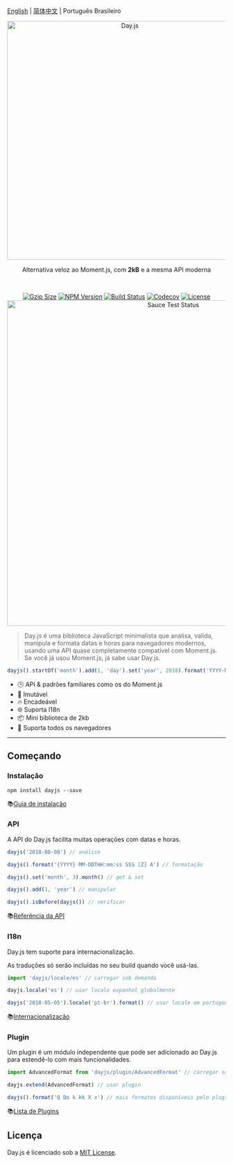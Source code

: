 [English](../../README.md) | [简体中文](../../README.zh-CN.md) | Português Brasileiro

<p align="center"><a href="#" target="_blank" rel="noopener noreferrer"><img width="550"
                                                                             src="https://user-images.githubusercontent.com/17680888/39081119-3057bbe2-456e-11e8-862c-646133ad4b43.png"
                                                                             alt="Day.js"></a></p>
<p align="center">Alternativa veloz ao Moment.js, com <b>2kB</b> e a mesma API moderna</p>
<br>
<p align="center">
    <a href="https://unpkg.com/dayjs/dayjs.min.js"><img
            src="http://img.badgesize.io/https://unpkg.com/dayjs/dayjs.min.js?compression=gzip&style=flat-square"
            alt="Gzip Size"></a>
    <a href="https://www.npmjs.com/package/dayjs"><img src="https://img.shields.io/npm/v/dayjs.svg?style=flat-square"
                                                       alt="NPM Version"></a>
    <a href="https://travis-ci.org/iamkun/dayjs"><img
            src="https://img.shields.io/travis/iamkun/dayjs/master.svg?style=flat-square" alt="Build Status"></a>
    <a href="https://codecov.io/gh/iamkun/dayjs"><img
            src="https://img.shields.io/codecov/c/github/iamkun/dayjs/master.svg?style=flat-square" alt="Codecov"></a>
    <a href="https://github.com/iamkun/dayjs/blob/master/LICENSE"><img
            src="https://img.shields.io/npm/l/dayjs.svg?style=flat-square" alt="License"></a>
    <br>
    <a href="https://saucelabs.com/u/dayjs">
        <img width="750" src="https://user-images.githubusercontent.com/17680888/40040137-8e3323a6-584b-11e8-9dba-bbe577ee8a7b.png" alt="Sauce Test Status">
    </a>
</p>

> Day.js é uma biblioteca JavaScript minimalista que analisa, valida, manipula e formata datas e horas para navegadores modernos, usando uma API quase completamente compatível com Moment.js. Se você já usou Moment.js, já sabe usar Day.js.

```js
dayjs().startOf('month').add(1, 'day').set('year', 2018).format('YYYY-MM-DD HH:mm:ss');
```

* 🕒 API & padrões familiares como os do Moment.js
* 💪 Imutável
* 🔥 Encadeável
* 🌐 Suporta I18n
* 📦 Mini biblioteca de 2kb 
* 👫 Suporta todos os navegadores    

---

## Começando

### Instalação

```console
npm install dayjs --save
```

📚[Guia de instalação](./Installation.md)

### API

A API do Day.js facilita muitas operações com datas e horas.

```javascript
dayjs('2018-08-08') // análise

dayjs().format('{YYYY} MM-DDTHH:mm:ss SSS [Z] A') // formatação

dayjs().set('month', 3).month() // get & set

dayjs().add(1, 'year') // manipular

dayjs().isBefore(dayjs()) // verificar
```

📚[Referência da API](./API-reference.md)

### I18n

Day.js tem suporte para internacionalização.

As traduções só serão incluídas no seu build quando você usá-las.

```javascript
import 'dayjs/locale/es' // carregar sob demanda

dayjs.locale('es') // usar locale espanhol globalmente

dayjs('2018-05-05').locale('pt-br').format() // usar locale em português brasileiro em uma instância específica
```
📚[Internacionalização](./I18n.md)

### Plugin

Um plugin é um módulo independente que pode ser adicionado ao Day.js para estendê-lo com mais funcionalidades.

```javascript
import AdvancedFormat from 'dayjs/plugin/AdvancedFormat' // carregar sob demanda

dayjs.extend(AdvancedFormat) // usar plugin

dayjs().format('Q Do k kk X x') // mais formatos disponíveis pelo plugin
```
📚[Lista de Plugins](./Plugin.md)

## Licença

Day.js é licenciado sob a [MIT License](../../LICENSE).